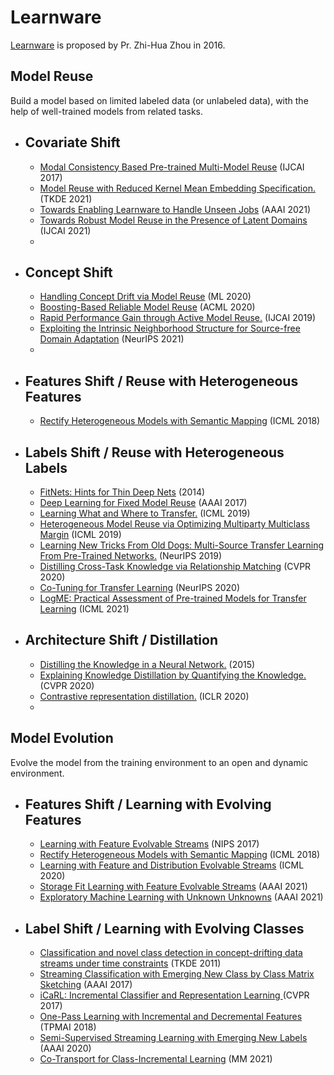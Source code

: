 # Learnware
[Learnware](https://cs.nju.edu.cn/zhouzh/zhouzh.files/publication/fcs16learnware.pdf) is proposed by Pr. Zhi-Hua Zhou in 2016.
## Model Reuse
  Build a model based on limited labeled data (or unlabeled data), with the help of well-trained models from related tasks.

* ## Covariate Shift 
  * [Modal Consistency Based Pre-trained Multi-Model Reuse](https://www.ijcai.org/proceedings/2017/0459.pdf) (IJCAI 2017)
  * [Model Reuse with Reduced Kernel Mean Embedding Specification.](https://arxiv.org/abs/2001.07135) (TKDE 2021)
  * [Towards Enabling Learnware to Handle Unseen Jobs](http://129.211.169.156/publication/aaai21_unseenJob.pdf) (AAAI 2021)
  * [Towards Robust Model Reuse in the Presence of Latent Domains](https://www.ijcai.org/proceedings/2021/0407.pdf) (IJCAI 2021)
  * 
* ## Concept Shift
  
  * [Handling Concept Drift via Model Reuse](https://link.springer.com/article/10.1007/s10994-019-05835-w) (ML 2020)
  * [Boosting-Based Reliable Model Reuse](http://proceedings.mlr.press/v129/ding20a/ding20a.pdf) (ACML 2020)
  * [Rapid Performance Gain through Active Model Reuse.](http://www.lamda.nju.edu.cn/liyf/paper/ijcai19-acmr.pdf) (IJCAI 2019)
  * [Exploiting the Intrinsic Neighborhood Structure for Source-free Domain Adaptation](https://arxiv.org/pdf/2110.04202.pdf) (NeurIPS 2021)
  * 
  
* ## Features Shift / Reuse with Heterogeneous Features

  * [Rectify Heterogeneous Models with Semantic Mapping](http://proceedings.mlr.press/v80/ye2018c/ye2018c.pdf) (ICML 2018)

  
* ## Labels Shift / Reuse with Heterogeneous Labels
  * [FitNets: Hints for Thin Deep Nets](https://arxiv.org/abs/1412.6550) (2014)    
  * [Deep Learning for Fixed Model Reuse](https://www.aaai.org/ocs/index.php/AAAI/AAAI17/paper/viewPaper/14586) (AAAI 2017)
  * [Learning What and Where to Transfer.](https://arxiv.org/abs/1905.05901) (ICML 2019)
  * [Heterogeneous Model Reuse via Optimizing Multiparty Multiclass Margin](http://proceedings.mlr.press/v97/wu19c/wu19c.pdf) (ICML 2019)
  * [Learning New Tricks From Old Dogs: Multi-Source Transfer Learning From Pre-Trained Networks.](http://papers.nips.cc/paper/8688-learning-new-tricks-from-old-dogs-multi-source-transfer-learning-from-pre-trained-networks) (NeurIPS 2019)
     <!-- > This paper has tried to mine the ability of multi-source during transfer. Sepecially, they propose maximal correlation weighting to generate an ensemble module to utilize the internal output from multiple pre-trained networks.
     > In my opinion, it seems like the custom stacking where the second model designed by maximize correlation.  
     > So, what kind of ensemble module is reasonable? robust? efficient? ... -->
  * [Distilling Cross-Task Knowledge via Relationship Matching](https://openaccess.thecvf.com/content_CVPR_2020/papers/Ye_Distilling_Cross-Task_Knowledge_via_Relationship_Matching_CVPR_2020_paper.pdf) (CVPR 2020)
  * [Co-Tuning for Transfer Learning](http://ise.thss.tsinghua.edu.cn/~mlong/doc/co-tuning-for-transfer-learning-nips20.pdf) (NeurIPS 2020)
  * [LogME: Practical Assessment of Pre-trained Models for Transfer Learning](http://ise.thss.tsinghua.edu.cn/~mlong/doc/LogME-Practical-Assessment-of-Pre-trained-Models-for-Transfer-Learning-icml21.pdf) (ICML 2021)

* ## Architecture Shift / Distillation
  * [Distilling the Knowledge in a Neural Network.](https://arxiv.org/abs/1503.02531) (2015)     
  * [Explaining Knowledge Distillation by Quantifying the Knowledge.](https://arxiv.org/abs/2003.03622) (CVPR 2020)  
  * [Contrastive representation distillation.](https://arxiv.org/abs/1910.10699) (ICLR 2020)  
  * 
## Model Evolution
  Evolve the model from the training environment to an open and dynamic environment.
* ## Features Shift / Learning with Evolving Features
  * [Learning with Feature Evolvable Streams](https://arxiv.org/pdf/1706.05259.pdf) (NIPS 2017)
  * [Rectify Heterogeneous Models with Semantic Mapping](http://proceedings.mlr.press/v80/ye2018c/ye2018c.pdf) (ICML 2018)
  * [Learning with Feature and Distribution Evolvable Streams](http://proceedings.mlr.press/v119/zhang20ad/zhang20ad.pdf) (ICML 2020)
  * [Storage Fit Learning with Feature Evolvable Streams](https://arxiv.org/abs/2007.11280) (AAAI 2021)
  * [Exploratory Machine Learning with Unknown Unknowns](https://www.aaai.org/AAAI21Papers/AAAI-6937.ZhaoP.pdf) (AAAI 2021)
* ## Label Shift / Learning with Evolving Classes
  * [Classification and novel class detection in concept-drifting data streams under time constraints](https://ieeexplore.ieee.org/abstract/document/5453372/) (TKDE 2011)
  * [Streaming Classification with Emerging New Class by Class Matrix Sketching](https://www.aaai.org/ocs/index.php/AAAI/AAAI17/paper/view/14514/14419) (AAAI 2017)
  * [iCaRL: Incremental Classifier and Representation Learning ](http://openaccess.thecvf.com/content_cvpr_2017/html/Rebuffi_iCaRL_Incremental_Classifier_CVPR_2017_paper.html) (CVPR 2017)  
  <!-- >  Use deep feature extractor and nearest-prototype discriminator to learning the novel classes during streaming data. -->  
  * [One-Pass Learning with Incremental and Decremental Features](https://arxiv.org/abs/1605.09082) (TPMAI 2018)
  * [Semi-Supervised Streaming Learning with Emerging New Labels](https://www.aaai.org/Papers/AAAI/2020GB/AAAI-ZhuY.4960.pdf) (AAAI 2020)
  * [Co-Transport for Class-Incremental Learning](https://dl.acm.org/doi/pdf/10.1145/3474085.3475306) (MM 2021)

  
